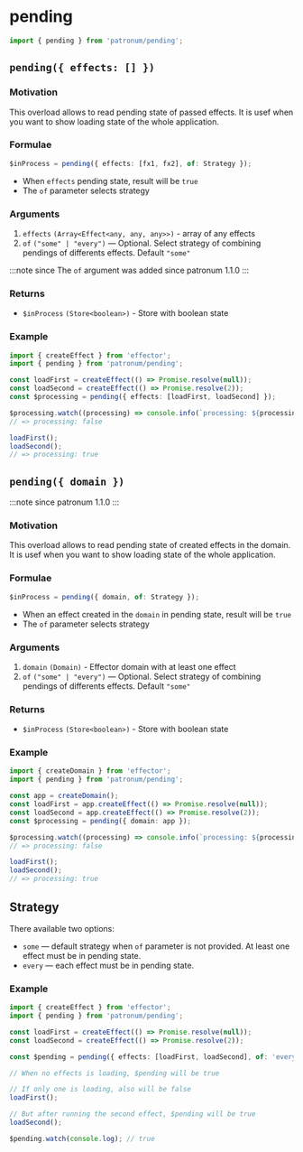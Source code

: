# pending

```ts
import { pending } from 'patronum/pending';
```

## `pending({ effects: [] })`

### Motivation

This overload allows to read pending state of passed effects. It is usef when
you want to show loading state of the whole application.

### Formulae

```ts
$inProcess = pending({ effects: [fx1, fx2], of: Strategy });
```

- When `effects` pending state, result will be `true`
- The `of` parameter selects strategy

### Arguments

1. `effects` `(Array<Effect<any, any, any>>)` - array of any effects
1. `of` `("some" | "every")` — Optional. Select strategy of combining pendings
   of differents effects. Default `"some"`

:::note since
The `of` argument was added since patronum 1.1.0
:::

### Returns

- `$inProcess` `(Store<boolean>)` - Store with boolean state

### Example

```ts
import { createEffect } from 'effector';
import { pending } from 'patronum/pending';

const loadFirst = createEffect(() => Promise.resolve(null));
const loadSecond = createEffect(() => Promise.resolve(2));
const $processing = pending({ effects: [loadFirst, loadSecond] });

$processing.watch((processing) => console.info(`processing: ${processing}`));
// => processing: false

loadFirst();
loadSecond();
// => processing: true
```

## `pending({ domain })`

:::note since
patronum 1.1.0
:::

### Motivation

This overload allows to read pending state of created effects in the domain. It
is usef when you want to show loading state of the whole application.

### Formulae

```ts
$inProcess = pending({ domain, of: Strategy });
```

- When an effect created in the `domain` in pending state, result will be `true`
- The `of` parameter selects strategy

### Arguments

1. `domain` `(Domain)` - Effector domain with at least one effect
1. `of` `("some" | "every")` — Optional. Select strategy of combining pendings
   of differents effects. Default `"some"`

### Returns

- `$inProcess` `(Store<boolean>)` - Store with boolean state

### Example

```ts
import { createDomain } from 'effector';
import { pending } from 'patronum/pending';

const app = createDomain();
const loadFirst = app.createEffect(() => Promise.resolve(null));
const loadSecond = app.createEffect(() => Promise.resolve(2));
const $processing = pending({ domain: app });

$processing.watch((processing) => console.info(`processing: ${processing}`));
// => processing: false

loadFirst();
loadSecond();
// => processing: true
```

## Strategy

There available two options:

- `some` — default strategy when `of` parameter is not provided. At least one
  effect must be in pending state.
- `every` — each effect must be in pending state.

### Example

```ts
import { createEffect } from 'effector';
import { pending } from 'patronum/pending';

const loadFirst = createEffect(() => Promise.resolve(null));
const loadSecond = createEffect(() => Promise.resolve(2));

const $pending = pending({ effects: [loadFirst, loadSecond], of: 'every' });

// When no effects is loading, $pending will be true

// If only one is loading, also will be false
loadFirst();

// But after running the second effect, $pending will be true
loadSecond();

$pending.watch(console.log); // true
```
